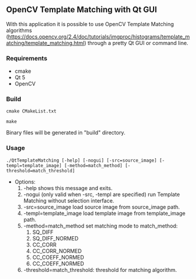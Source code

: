 ## OpenCV Template Matching with Qt GUI

With this application it is possible to use OpenCV Template Matching algorithms (https://docs.opencv.org/2.4/doc/tutorials/imgproc/histograms/template_matching/template_matching.html)
through a pretty Qt GUI or command line.

### Requirements

* cmake
* Qt 5
* OpenCV 

### Build
```
cmake CMakeList.txt
```
```
make
```

Binary files will be generated in "build" directory.

### Usage
```
./QtTemplateMatching [-help] [-nogui] [-src=source_image] [-templ=template_image] [-method=match_method] [-threshold=match_threshold]
```
* Options:
    1. -help shows this message and exits.
    2. -nogui (only valid when -src, -templ are specified) run Template Matching without selection interface.
    3. -src=source_image load source image from source_image path.
    4. -templ=template_image load template image from template_image path.
    5. -method=match_method set matching mode to match_method:
        1) SQ_DIFF
        2) SQ_DIFF_NORMED
        3) CC_CORR
        4) CC_CORR_NORMED
        5) CC_COEFF_NORMED
        6) CC_COEFF_NORMED
    6. -threshold=match_threshold: threshold for matching algorithm.


